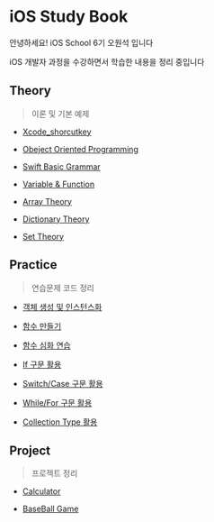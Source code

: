 # iOS Study Book

안녕하세요! iOS School 6기 오원석 입니다

iOS 개발자 과정을 수강하면서 학습한 내용을 정리 중입니다

## Theory
> 이론 및 기본 예제

* [Xcode_shorcutkey]

* [Obeject Oriented Programming]

* [Swift Basic Grammar]

* [Variable & Function]

* [Array Theory]

* [Dictionary Theory]

* [Set Theory]

[Array Theory]: https://github.com/richoh86/OhWonSeok_iOS_School6/blob/master/Class/Collection%20Type/ArrayTheory.md

[Set Theory]: https://github.com/richoh86/OhWonSeok_iOS_School6/blob/master/Class/Collection%20Type/SetTheory.md

[Dictionary Theory]: https://github.com/richoh86/OhWonSeok_iOS_School6/blob/master/Class/Collection%20Type/DictionaryTheory.md

[Obeject Oriented Programming]: https://github.com/richoh86/OhWonSeok_iOS_School6/blob/master/Class/Object_Oriented_Programming.md "Obeject Oriented Programming"

[Swift Basic Grammar]: https://github.com/richoh86/OhWonSeok_iOS_School6/blob/master/Class/Swift_Basic_Grammar.md "Swift Basic Grammar"

[Variable & Function]: https://github.com/richoh86/OhWonSeok_iOS_School6/blob/master/Class/Variable%26Function_Theory.md "Variable & Function"

[Xcode_shorcutkey]: https://github.com/richoh86/OhWonSeok_iOS_School6/blob/master/Class/Xcode_shorcutkey.md "Xcode_shorcutkey"

##  Practice

> 연습문제 코드 정리

* [객체 생성 및 인스턴스화]

* [함수 만들기]

* [함수 심화 연습]

* [If 구문 활용]

* [Switch/Case 구문 활용]

* [While/For 구문 활용]

* [Collection Type 활용]

[객체 생성 및 인스턴스화]: https://github.com/richoh86/OhWonSeok_iOS_School6/blob/master/Practice/Object-Oriented%20Programming_Practice/ViewController.md "객체 생성 및 인스턴스화"

[함수 만들기]: https://github.com/richoh86/OhWonSeok_iOS_School6/blob/master/Practice/FunctionPractice.md "함수 만들기"

[If 구문 활용]: https://github.com/richoh86/OhWonSeok_iOS_School6/blob/master/Practice/IfCodePractice.md "If 구문 활용"

[Switch/Case 구문 활용]: https://github.com/richoh86/OhWonSeok_iOS_School6/blob/master/Practice/SwitchCodePractice.md "Switch/Case 구문 활용"

[함수 심화 연습]: https://github.com/richoh86/OhWonSeok_iOS_School6/blob/master/Practice/UnitCoversionFunction.md "함수 심화 연습"

[While/For 구문 활용]: https://github.com/richoh86/OhWonSeok_iOS_School6/blob/master/Practice/WhileForCodePractice.md "While/For 구문 활용"

[Collection Type 활용]: https://github.com/richoh86/OhWonSeok_iOS_School6/blob/master/Practice/CollectionTypePractice.md

## Project

> 프로젝트 정리

* [Calculator]

* [BaseBall Game]

[Calculator]: https://github.com/richoh86/OhWonSeok_iOS_School6/blob/master/Project/Calculator/Caculator.md "Calculator"

[BaseBall Game]: https://github.com/richoh86/OhWonSeok_iOS_School6/blob/master/Project/BaseBallGame.md "BaseBall Game"